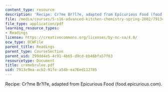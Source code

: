 ```yaml
---
content_type: resource
description: 'Recipe: Cr?me Br?l?e, adapted from Epicurious Food (food.epicurious.com).'
file: /media/courses/5-s16-advanced-kitchen-chemistry-spring-2002/7913c9eaacb291fea54bea76ed112785_cremebrulee.pdf
file_type: application/pdf
learning_resource_types:
- Readings
license: https://creativecommons.org/licenses/by-nc-sa/4.0/
ocw_type: OCWFile
parent_title: Readings
parent_type: CourseSection
parent_uid: 299dd4e5-4c91-4b65-d9cd-bb46bfa57f63
resourcetype: Document
title: cremebrulee.pdf
uid: 7913c9ea-acb2-91fe-a54b-ea76ed112785
---
```

Recipe: Cr?me Br?l?e, adapted from Epicurious Food (food.epicurious.com).
